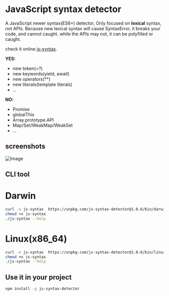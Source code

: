 # JavaScript syntax detector

A JavaScript newer syntax(ES6+) detector, 
Only focused on **lexical** syntax, not APIs. 
Because new lexical syntax will cause SyntaxError, 
it breaks your code, and cannot caught.
while the APIs may not, it can be polyfilled or caught. 

check it online [js-syntax](https://js-syntax.com).

**YES:**

* new token(=?)
* new keywords(yield, await)
* new operators(**)
* new literals(template literals)
* ...

**NO:**

* Promise
* globalThis
* Array.prototype.API
* Map/Set/WeakMap/WeakSet
* ...

## screenshots

![Image](https://github.com/user-attachments/assets/3c2f4e9d-bbb3-4275-a4a6-f39581600c3e)

## CLI tool

# Darwin

```bash
curl -o js-syntax  https://unpkg.com/js-syntax-detector@1.0.6/bin/darwin/js-syntax
chmod +x js-syntax
./js-syntax --help
```

# Linux(x86_64)

```bash
curl -o js-syntax  https://unpkg.com/js-syntax-detector@1.0.6/bin/linux/js-syntax
chmod +x js-syntax
./js-syntax --help
```

## Use it in your project

```bash
npm install -g js-syntax-detector
```